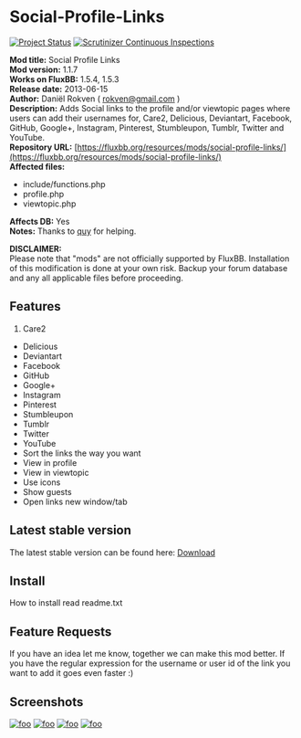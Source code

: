 # Social-Profile-Links  
[![Project Status](http://stillmaintained.com/kierownik/Fluxbb-Social-Profile-Links.png)](https://stillmaintained.com/kierownik/Fluxbb-Social-Profile-Links) [![Scrutinizer Continuous Inspections](https://scrutinizer-ci.com/g/kierownik/Fluxbb-Social-Profile-Links/badges/general.png?s=13d441924214a9680b8072ca021de93d9a4b86be)](https://scrutinizer-ci.com/g/kierownik/Fluxbb-Social-Profile-Links/)

**Mod title:**  Social Profile Links  
**Mod version:**      1.1.7  
**Works on FluxBB:**  1.5.4, 1.5.3  
**Release date:**     2013-06-15  
**Author:**           Daniël Rokven ( rokven@gmail.com )  
**Description:**  Adds Social links to the profile and/or viewtopic pages where users can add their usernames for, Care2, Delicious, Deviantart, Facebook, GitHub, Google+, Instagram, Pinterest, Stumbleupon, Tumblr, Twitter and YouTube.  
**Repository URL:**  [https://fluxbb.org/resources/mods/social-profile-links/](https://fluxbb.org/resources/mods/social-profile-links/)  
**Affected files:**  

*   include/functions.php  
*   profile.php  
*   viewtopic.php  

**Affects DB:**  Yes  
**Notes:** Thanks to [quy]([https://fluxbb.org/forums/profile.php?id=22) for helping.  

**DISCLAIMER:**  
Please note that "mods" are not officially supported by
FluxBB. Installation of this modification is done at 
your own risk. Backup your forum database and any
all applicable files before proceeding.

## Features
1. Care2
* Delicious
* Deviantart
* Facebook
* GitHub
* Google+
* Instagram
* Pinterest
* Stumbleupon
* Tumblr
* Twitter
* YouTube
* Sort the links the way you want
* View in profile
* View in viewtopic
* Use icons
* Show guests
* Open links new window/tab

## Latest stable version ##
The latest stable version can be found here: [Download](https://github.com/kierownik/Fluxbb-Social-Profile-Links/releases "Download latest stable version")

## Install ##
How to install read readme.txt  

## Feature Requests
If you have an idea let me know, together we can make this mod better.
If you have the regular expression for the username or user id of the link you want to add it goes
even faster :)

## Screenshots
[![foo](http://s20.postimg.org/vimt9agrt/kierownik_s_profile_Fluxbb_Social_Profile_Li.png)](http://postimg.org/image/vimt9agrt/)
[![foo](http://s20.postimg.org/d5qtcgvop/Social_Profile_Links_Administration_Fluxbb.png)](http://postimg.org/image/d5qtcgvop/)
[![foo](http://s20.postimg.org/5lt4wod49/Social_Profile_Links_Profile_Fluxbb_Social.png)](http://postimg.org/image/5lt4wod49/)
[![foo](http://s20.postimg.org/7t1yyc7s9/Test_topic_Page_1_Test_forum_Fluxbb_Soci.png)](http://postimg.org/image/7t1yyc7s9/)